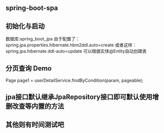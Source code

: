 ## spring-boot-spa

## 初始化与启动

数据库:spring_boot_jpa
由于配置了：spring.jpa.properties.hibernate.hbm2ddl.auto=create
或者这样：spring.jpa.hibernate.ddl-auto=update 可以根据实体@Entity自动创建表

## 分页查询 Demo

Page<UserDetail> page1 = userDetailService.findByCondition(param, pageable);

## jpa接口默认继承JpaRepository接口即可默认使用增删改查等内置的方法

## 其他则有时间测试吧

